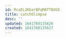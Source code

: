 ```yaml
---
id: RcaEL2KbarBFqMATT8XGX
title: catchGlimpse
desc: ''
updated: 1641760135626
created: 1641760135627
---
```




